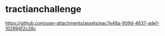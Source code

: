 # tractianchallenge



https://github.com/user-attachments/assets/eac7e48a-909d-4637-ade1-102994f2c28c


